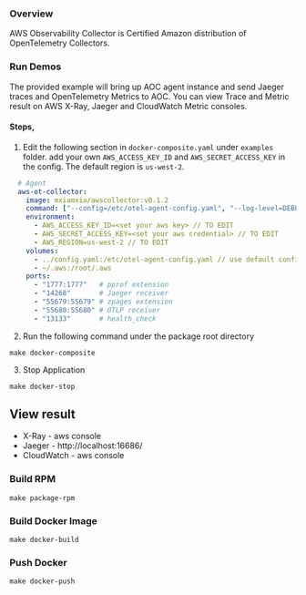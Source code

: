 ### Overview
AWS Observability Collector is Certified Amazon distribution of OpenTelemetry Collectors.

### Run Demos
The provided example will bring up AOC agent instance and send Jaeger traces and OpenTelemetry Metrics to AOC. You can view Trace and Metric result on AWS X-Ray, Jaeger and CloudWatch Metric consoles. 
#### Steps,
1. Edit the following section in ```docker-composite.yaml``` under ```examples``` folder. add your own ```AWS_ACCESS_KEY_ID``` and ```AWS_SECRET_ACCESS_KEY``` in the config. The default region is ```us-west-2```.
```yaml
  # Agent
  aws-ot-collector:
    image: mxiamxia/awscollector:v0.1.2
    command: ["--config=/etc/otel-agent-config.yaml", "--log-level=DEBUG"]
    environment:
      - AWS_ACCESS_KEY_ID=<set your aws key> // TO EDIT
      - AWS_SECRET_ACCESS_KEY=<set your aws credential> // TO EDIT
      - AWS_REGION=us-west-2 // TO EDIT
    volumes:
      - ../config.yaml:/etc/otel-agent-config.yaml // use default config
      - ~/.aws:/root/.aws
    ports:
      - "1777:1777"   # pprof extension
      - "14268"       # Jaeger receiver
      - "55679:55679" # zpages extension
      - "55680:55680" # OTLP receiver
      - "13133"       # health_check
```
2. Run the following command under the package root directory
```
make docker-composite
```
3. Stop Application
```
make docker-stop
```

## View result
* X-Ray - aws console
* Jaeger - http://localhost:16686/
* CloudWatch - aws console


###  Build RPM
```
make package-rpm
```

### Build Docker Image
```
make docker-build
```

### Push Docker
```
make docker-push
```


